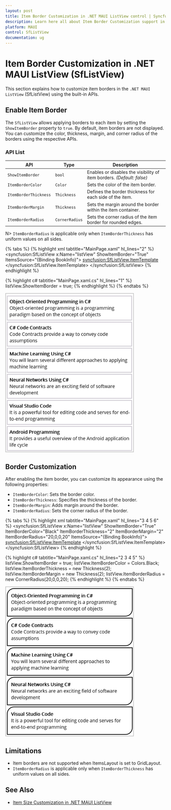 ```yaml
---
layout: post
title: Item Border Customization in .NET MAUI ListView control | Syncfusion
description: Learn here all about Item Border Customization support in Syncfusion .NET MAUI ListView (SfListView) control and more.
platform: MAUI
control: SfListView
documentation: ug
---
```


# Item Border Customization in .NET MAUI ListView (SfListView)

This section explains how to customize item borders in the `.NET MAUI ListView` (SfListView) using the built-in APIs.

## Enable Item Border

The `SfListView` allows applying borders to each item by setting the `ShowItemBorder` property to `true`. By default, item borders are not displayed. You can customize the color, thickness, margin, and corner radius of the borders using the respective APIs.

### API List

| API | Type | Description |
|-----|------|-------------|
| `ShowItemBorder` | `bool` | Enables or disables the visibility of item borders. *(Default: false)* |
| `ItemBorderColor` | `Color` | Sets the color of the item border. |
| `ItemBorderThickness` | `Thickness` | Defines the border thickness for each side of the item. |
| `ItemBorderMargin` | `Thickness` | Sets the margin around the border within the item container. |
| `ItemBorderRadius` | `CornerRadius` | Sets the corner radius of the item border for rounded edges. |

N> `ItemBorderRadius` is applicable only when `ItemBorderThickness` has uniform values on all sides.

{% tabs %}
{% highlight xml tabtitle="MainPage.xaml" hl_lines="2" %}
<syncfusion:SfListView x:Name="listView"
                       ShowItemBorder="True"
                       ItemsSource="{Binding BookInfo}">
    <syncfusion:SfListView.ItemTemplate>
        <DataTemplate>
            <StackLayout Padding="10">
                <Label Text="{Binding BookName}" />
            </StackLayout>
        </DataTemplate>
    </syncfusion:SfListView.ItemTemplate>
</syncfusion:SfListView>
{% endhighlight %}

{% highlight c# tabtitle="MainPage.xaml.cs" hl_lines="1" %}
listView.ShowItemBorder = true;
{% endhighlight %}
{% endtabs %}

![MAUI ListView Border Example](Images/item-border/maui-listview-item-border-example.jpg)

## Border Customization

After enabling the item border, you can customize its appearance using the following properties:

- `ItemBorderColor`: Sets the border color.
- `ItemBorderThickness`: Specifies the thickness of the border.
- `ItemBorderMargin`: Adds margin around the border.
- `ItemBorderRadius`: Sets the corner radius of the  border.

{% tabs %}
{% highlight xml tabtitle="MainPage.xaml" hl_lines="3 4 5 6" %}
<syncfusion:SfListView x:Name="listView"
                       ShowItemBorder="True"
                       ItemBorderColor="Black"
                       ItemBorderThickness="2"
                       ItemBorderMargin="2"
                       ItemBorderRadius="20,0,0,20"
                       ItemsSource="{Binding BookInfo}">
    <syncfusion:SfListView.ItemTemplate>
        <DataTemplate>
            <StackLayout Padding="10">
                <Label Text="{Binding BookName}" />
            </StackLayout>
        </DataTemplate>
    </syncfusion:SfListView.ItemTemplate>
</syncfusion:SfListView>
{% endhighlight %}

{% highlight c# tabtitle="MainPage.xaml.cs" hl_lines="2 3 4 5" %}
listView.ShowItemBorder = true;
listView.ItemBorderColor = Colors.Black;
listView.ItemBorderThickness = new Thickness(2);
listView.ItemBorderMargin = new Thickness(2);
listView.ItemBorderRadius = new CornerRadius(20,0,0,20);
{% endhighlight %}
{% endtabs %}

![MAUI ListView Border Example](Images/item-border/maui-listview-border-customization.jpg)

## Limitations

- Item borders are not supported when ItemsLayout is set to GridLayout.
- `ItemBorderRadius` is applicable only when `ItemBorderThickness` has uniform values on all sides.

## See Also

- [Item Size Customization in .NET MAUI ListView](https://help.syncfusion.com/maui/listview/item-size-customization)
